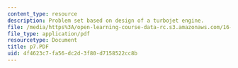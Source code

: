 ```yaml
---
content_type: resource
description: Problem set based on design of a turbojet engine.
file: /media/https%3A/open-learning-course-data-rc.s3.amazonaws.com/16-01-unified-engineering-i-ii-iii-iv-fall-2005-spring-2006/4f4623c7fa56dc2d3f80d7158522cc8b_p7.PDF
file_type: application/pdf
resourcetype: Document
title: p7.PDF
uid: 4f4623c7-fa56-dc2d-3f80-d7158522cc8b
---
```

